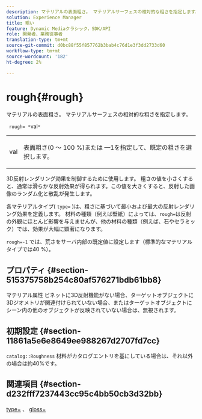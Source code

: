 ```yaml
---
description: マテリアルの表面粗さ。 マテリアルサーフェスの相対的な粗さを指定します。
solution: Experience Manager
title: 粗い
feature: Dynamic Mediaクラシック，SDK/API
role: 開発者、業務従事者
translation-type: tm+mt
source-git-commit: d0bc88f55f857762b3bab4c76d1e3f3dd2733d60
workflow-type: tm+mt
source-wordcount: '182'
ht-degree: 2%

---
```



# rough{#rough}

マテリアルの表面粗さ。 マテリアルサーフェスの相対的な粗さを指定します。

` rough= *`val`*`

<table id="simpletable_432E33EC87144AC7A2A8D9406F862708"> 
 <tr class="strow"> 
  <td class="stentry"> <p> <span class="varname"> val  </span> </p> </td> 
  <td class="stentry"> <p>表面粗さ(0 ～ 100 %)または —1を指定して、既定の粗さを選択します。 </p> </td> 
 </tr> 
</table>

3D反射レンダリング効果を制御するために使用します。 粗さの値を小さくすると、通常は滑らかな反射効果が得られます。この値を大きくすると、反射した画像のランダム化と散乱が発生します。

各マテリアルタイプ( `type=` )は、粗さに基づいて最小および最大の反射レンダリング効果を定義します。 材料の種類（例えば壁紙）によっては、`rough=`は反射の外観にほとんど影響を与えませんが、他の材料の種類（例えば、石やセラミック）では、効果が大幅に顕著になります。

`rough=-1` では、荒さをサーバ内部の既定値に設定します（標準的なマテリアルタイプでは40 %）。

## プロパティ {#section-515375758b254c80af576271bdb61bb8}

マテリアル属性 ビネットに3D反射機能がない場合、ターゲットオブジェクトに3Dジオメトリが関連付けられていない場合、またはターゲットオブジェクトにシーン内の他のオブジェクトが反映されていない場合は、無視されます。

## 初期設定 {#section-11861a5e6e8649ee988267d2707fd7cc}

`catalog::Roughness` 材料がカタログエントリを基にしている場合は、それ以外の場合は約40%です。

## 関連項目 {#section-d232fff7237443cc95c4bb50cb3d32bb}

[type=](../../../../../ir-api/http-protocol/image-rendering-api-ref/c-ir-http-protocol-ref/c-ir-http-protocol-command-reference/r-ir-http-type.md#reference-128c7de89e2d46838019b560f3f84a35) 、 [gloss=](../../../../../ir-api/http-protocol/image-rendering-api-ref/c-ir-http-protocol-ref/c-ir-http-protocol-command-reference/r-ir-http-gloss.md#reference-325aef2ee51e4e1584a06047427340ca)
